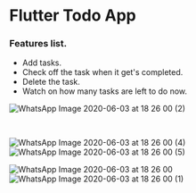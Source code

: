 # Flutter Todo App

### Features list.
- Add tasks.
- Check off the task when it get's completed.
- Delete the task.
- Watch on how many tasks are left to do now.

![WhatsApp Image 2020-06-03 at 18 26 00 (2)](https://user-images.githubusercontent.com/48849171/83639984-22424780-a5c9-11ea-8197-21f617d62393.jpeg)<pre>      </pre>
![WhatsApp Image 2020-06-03 at 18 26 00 (4)](https://user-images.githubusercontent.com/48849171/83639989-240c0b00-a5c9-11ea-97c8-81b6d3077aa9.jpeg)
![WhatsApp Image 2020-06-03 at 18 26 00 (5)](https://user-images.githubusercontent.com/48849171/83639991-240c0b00-a5c9-11ea-822b-8bf124a9dc4e.jpeg)


![WhatsApp Image 2020-06-03 at 18 26 00](https://user-images.githubusercontent.com/48849171/83639994-24a4a180-a5c9-11ea-9ebd-007867f52cb3.jpeg)
![WhatsApp Image 2020-06-03 at 18 26 00 (1)](https://user-images.githubusercontent.com/48849171/83639997-253d3800-a5c9-11ea-9680-a4e049141f95.jpeg)






